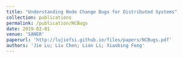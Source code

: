 ```yaml
---
title: "Understanding Node Change Bugs for Distributed Systems"
collection: publications
permalink: /publication/NCBugs
date: 2019-02-01
venue: 'SANER'
paperurl: 'http://lujiefsi.github.io/files/papers/NCBugs.pdf'
authors: 'Jie Lu; Liu Chen; Lian Li; Xiaobing Feng'
---
```


